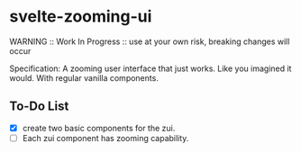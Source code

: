 # svelte-zooming-ui

WARNING :: Work In Progress :: use at your own risk, breaking changes will occur

Specification: A zooming user interface that just works. Like you imagined it would. With regular vanilla components.

## To-Do List

- [x] create two basic components for the zui.
- [ ] Each zui component has zooming capability.
